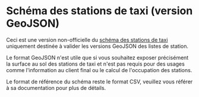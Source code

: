 # Schéma des stations de taxi (version GeoJSON)

Ceci est une version non-officielle du [schéma des stations de
taxi](https://schema.data.gouv.fr/openmaraude/schema-stationstaxi/latest.html) uniquement destinée à valider les
versions GeoJSON des listes de station.

Le format GeoJSON n'est utile que si vous souhaitez exposer précisément la surface au sol des stations de taxi et n'est
pas requis pour des usages comme l'information au client final ou le calcul de l'occupation des stations.

Le format de référence du schéma reste le format CSV, veuillez vous référer à sa documentation pour plus de détails.
